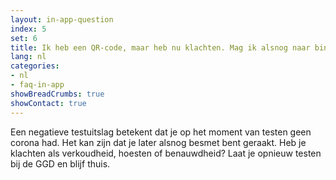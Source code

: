 ```yaml
---
layout: in-app-question
index: 5
set: 6
title: Ik heb een QR-code, maar heb nu klachten. Mag ik alsnog naar binnen?
lang: nl
categories:
- nl
- faq-in-app
showBreadCrumbs: true
showContact: true
---
```

Een negatieve testuitslag betekent dat je op het moment van testen geen corona had. Het kan zijn dat je later alsnog besmet bent geraakt. Heb je klachten als verkoudheid, hoesten of benauwdheid? Laat je opnieuw testen bij de GGD en blijf thuis.
